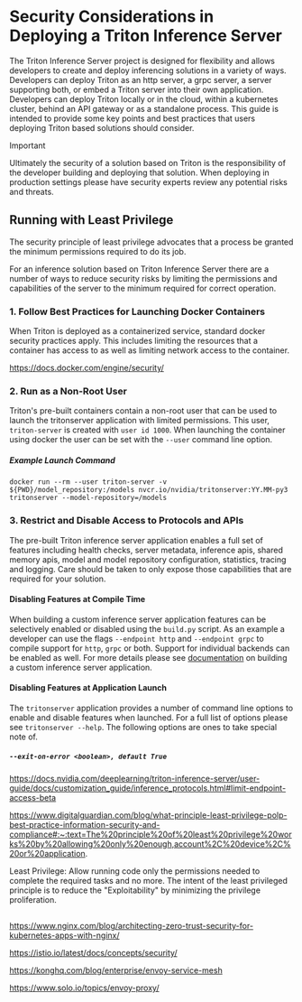 <!--
# Copyright (c) 2020-2023, NVIDIA CORPORATION & AFFILIATES. All rights reserved.
#
# Redistribution and use in source and binary forms, with or without
# modification, are permitted provided that the following conditions
# are met:
#  * Redistributions of source code must retain the above copyright
#    notice, this list of conditions and the following disclaimer.
#  * Redistributions in binary form must reproduce the above copyright
#    notice, this list of conditions and the following disclaimer in the
#    documentation and/or other materials provided with the distribution.
#  * Neither the name of NVIDIA CORPORATION nor the names of its
#    contributors may be used to endorse or promote products derived
#    from this software without specific prior written permission.
#
# THIS SOFTWARE IS PROVIDED BY THE COPYRIGHT HOLDERS ``AS IS'' AND ANY
# EXPRESS OR IMPLIED WARRANTIES, INCLUDING, BUT NOT LIMITED TO, THE
# IMPLIED WARRANTIES OF MERCHANTABILITY AND FITNESS FOR A PARTICULAR
# PURPOSE ARE DISCLAIMED.  IN NO EVENT SHALL THE COPYRIGHT OWNER OR
# CONTRIBUTORS BE LIABLE FOR ANY DIRECT, INDIRECT, INCIDENTAL, SPECIAL,
# EXEMPLARY, OR CONSEQUENTIAL DAMAGES (INCLUDING, BUT NOT LIMITED TO,
# PROCUREMENT OF SUBSTITUTE GOODS OR SERVICES; LOSS OF USE, DATA, OR
# PROFITS; OR BUSINESS INTERRUPTION) HOWEVER CAUSED AND ON ANY THEORY
# OF LIABILITY, WHETHER IN CONTRACT, STRICT LIABILITY, OR TORT
# (INCLUDING NEGLIGENCE OR OTHERWISE) ARISING IN ANY WAY OUT OF THE USE
# OF THIS SOFTWARE, EVEN IF ADVISED OF THE POSSIBILITY OF SUCH DAMAGE.
-->

# Security Considerations in Deploying a Triton Inference Server

The Triton Inference Server project is designed for flexibility and
allows developers to create and deploy inferencing solutions in a
variety of ways. Developers can deploy Triton as an http server, a
grpc server, a server supporting both, or embed a Triton server into
their own application. Developers can deploy Triton locally or in the
cloud, within a kubernetes cluster, behind an API gateway or as a
standalone process.  This guide is intended to provide some key points
and best practices that users deploying Triton based solutions should
consider.

> [!IMPORTANT]
> Ultimately the security of a solution based on Triton
> is the responsibility of the developer building and deploying that
> solution. When deploying in production settings please have security
> experts review any potential risks and threats.

## Running with Least Privilege

The security principle of least privilege advocates that a process be
granted the minimum permissions required to do its job.

For an inference solution based on Triton Inference Server there are a
number of ways to reduce security risks by limiting the permissions
and capabilities of the server to the minimum required for correct
operation.

### 1. Follow Best Practices for Launching Docker Containers

When Triton is deployed as a containerized service, standard docker
security practices apply. This includes limiting the resources that a
container has access to as well as limiting network access to the
container.

https://docs.docker.com/engine/security/

### 2. Run as a Non-Root User

Triton's pre-built containers contain a non-root user that can be used
to launch the tritonserver application with limited permissions. This
user, `triton-server` is created with `user id 1000`. When launching
the container using docker the user can be set with the `--user`
command line option.

##### Example Launch Command

```
docker run --rm --user triton-server -v ${PWD}/model_repository:/models nvcr.io/nvidia/tritonserver:YY.MM-py3 tritonserver --model-repository=/models
```

### 3. Restrict and Disable Access to Protocols and APIs

The pre-built Triton inference server application enables a full set
of features including health checks, server metadata, inference apis,
shared memory apis, model and model repository configuration,
statistics, tracing and logging. Care should be taken to only expose
those capabilities that are required for your solution.

#### Disabling Features at Compile Time

When building a custom inference server application features can be
selectively enabled or disabled using the `build.py` script. As an
example a developer can use the flags `--endpoint http` and
`--endpoint grpc` to compile support for `http`, `grpc` or
both. Support for individual backends can be enabled as well. For more
details please see [documentation](build.md) on building a custom
inference server application.

#### Disabling Features at Application Launch

The `tritonserver` application provides a number of command line
options to enable and disable features when launched. For a full list
of options please see `tritonserver --help`. The following options are
ones to take special note of.

##### `--exit-on-error <boolean>, default True`





https://docs.nvidia.com/deeplearning/triton-inference-server/user-guide/docs/customization_guide/inference_protocols.html#limit-endpoint-access-beta




https://www.digitalguardian.com/blog/what-principle-least-privilege-polp-best-practice-information-security-and-compliance#:~:text=The%20principle%20of%20least%20privilege%20works%20by%20allowing%20only%20enough,account%2C%20device%2C%20or%20application.



Least Privilege: Allow running code only the permissions needed to
complete the required tasks and no more. The intent of the least
privileged principle is to reduce the "Exploitability" by minimizing
the privilege proliferation.

##

##

##



https://www.nginx.com/blog/architecting-zero-trust-security-for-kubernetes-apps-with-nginx/


https://istio.io/latest/docs/concepts/security/

https://konghq.com/blog/enterprise/envoy-service-mesh

https://www.solo.io/topics/envoy-proxy/

